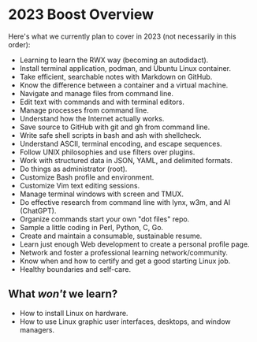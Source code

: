 # 2023 Boost Overview

Here's what we currently plan to cover in 2023 (not necessarily in this order):

*  Learning to learn the RWX way (becoming an autodidact).
*  Install terminal application, podman, and Ubuntu Linux container.
*  Take efficient, searchable notes with Markdown on GitHub.
*  Know the difference between a container and a virtual machine.
*  Navigate and manage files from command line.
*  Edit text with commands and with terminal editors.
*  Manage processes from command line.
*  Understand how the Internet actually works.
*  Save source to GitHub with git and gh from command line.
*  Write safe shell scripts in bash and ash with shellcheck.
*  Understand ASCII, terminal encoding, and escape sequences.
*  Follow UNIX philosophies and use filters over plugins.
*  Work with structured data in JSON, YAML, and delimited formats.
*  Do things as administrator (root).
*  Customize Bash profile and environment.
*  Customize Vim text editing sessions.
*  Manage terminal windows with screen and TMUX.
*  Do effective research from command line with lynx, w3m, and AI (ChatGPT).
*  Organize commands start your own "dot files" repo.
*  Sample a little coding in Perl, Python, C, Go.
*  Create and maintain a consumable, sustainable resume.
*  Learn just enough Web development to create a personal profile page.
*  Network and foster a professional learning network/community.
*  Know when and how to certify and get a good starting Linux job.
*  Healthy boundaries and self-care.

## What *won't* we learn?

* How to install Linux on hardware.
* How to use Linux graphic user interfaces, desktops, and window managers.

